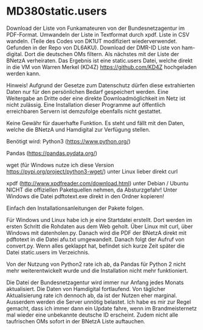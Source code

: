 # MD380static.users
Download der Liste von Funkamateuren von der Bundesnetzagentur im PDF-Format. Umwandeln der Liste in Textformat durch xpdf. Liste in CSV wandeln. (Teile des Codes von DK1UT modifiziert wiederverwendet. Gefunden in der Repo von DL6AKU). Download der DMR-ID Liste von ham-digital. Dort die deutschen OMs filtern. Als nächstes mit der Liste der BNetzA verheiraten. Das Ergebnis ist eine static.users Datei, welche direkt in die VM von Warren Merkel (KD4Z) https://github.com/KD4Z hochgeladen werden kann.

Hinweis! Aufgrund der Gesetze zum Datenschutz dürfen diese extrahierten Daten nur für den persönlichen Bedarf gespeichert werden. Eine Weitergabe an Dritte oder eine direkte Downloadmöglichkeit im Netz ist nicht zulässig. Eine Installation dieser Programme auf öffentlich erreichbaren Servern ist demzufolge ebenfalls nicht gestattet.

Keine Gewähr für dauerhafte Funktion. Es steht und fällt mit den Daten, welche die BNetzA und Hamdigital zur Verfügung stellen.

Benötigt wird:
Python3 (https://www.python.org/)

Pandas (https://pandas.pydata.org/)

wget (für Windows nutze ich diese Version https://pypi.org/project/python3-wget/)
unter Linux lieber direkt curl

xpdf (http://www.xpdfreader.com/download.html) unter Debian / Ubuntu NICHT die offiziellen Paketquellen nehmen, da Absturzgefahr!
Unter Windows die Datei pdftotext.exe direkt in den Ordner kopieren!

Einfach den Installationsanleitungen der Pakete folgen.

Für Windows und Linux habe ich je eine Startdatei erstellt. Dort werden im ersten Schritt die Rohdaten aus dem Web geholt. Über Linux mit curl, über Windows mit datenholen.py. Danach wird die PDF der BNetzA direkt mit pdftotext in die Datei afu.txt umgewandelt. Danach folgt der Aufruf von convert.py. Wenn alles geklappt hat, befindet sich kurze Zeit später die Datei static.users im Verzeichnis.

Von der Nutzung von Python2 rate ich ab, da Pandas für Python 2 nicht mehr weiterentwickelt wurde und die Installation nicht mehr funktioniert.

Die Datei der Bundesnetzagentur wird immer nur Anfang jedes Monats aktualisiert. Die Daten von Hamdigital fortlaufend. Von täglicher Aktualisierung rate ich dennoch ab, da ist der Nutzen eher marginal. Ausserdem werden die Server unnötig belastet. Ich habe es mir zur Regel gemacht, dass ich immer dann ein Update fahre, wenn im Brandmeisternetz mal wieder eine unbekannte deutsche ID erscheint. Zudem nicht alle taufrischen OMs sofort in der BNetzA Liste auftauchen.
